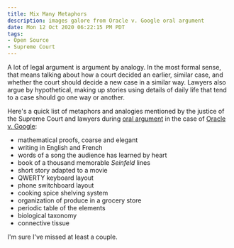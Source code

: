 ```yaml
---
title: Mix Many Metaphors
description: images galore from Oracle v. Google oral argument
date: Mon 12 Oct 2020 06:22:15 PM PDT
tags:
- Open Source
- Supreme Court
---
```


A lot of legal argument is argument by analogy.  In the most formal sense, that means talking about how a court decided an earlier, similar case, and whether the court should decide a new case in a similar way.  Lawyers also argue by hypothetical, making up stories using details of daily life that tend to a case should go one way or another.

Here's a quick list of metaphors and analogies mentioned by the justice of the Supreme Court and lawyers during [oral argument](https://www.supremecourt.gov/oral_arguments/audio/2020/18-956) in the case of [Oracle v. Google](https://en.wikipedia.org/wiki/Google_LLC_v._Oracle_America,_Inc.):

- mathematical proofs, coarse and elegant
- writing in English and French
- words of a song the audience has learned by heart
- book of a thousand memorable _Seinfeld_ lines
- short story adapted to a movie
- QWERTY keyboard layout
- phone switchboard layout
- cooking spice shelving system
- organization of produce in a grocery store
- periodic table of the elements
- biological taxonomy
- connective tissue

I'm sure I've missed at least a couple.

